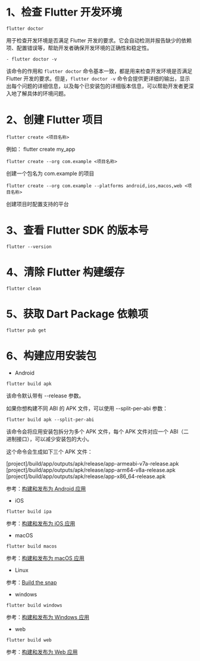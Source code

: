 # 1、检查 Flutter 开发环境

```
flutter doctor
```

用于检查开发环境是否满足 Flutter 开发的要求。它会自动检测并报告缺少的依赖项、配置错误等，帮助开发者确保开发环境的正确性和稳定性。

```
- flutter doctor -v
```
  
该命令的作用和 `flutter doctor` 命令基本一致，都是用来检查开发环境是否满足 Flutter 开发的要求。但是，`flutter doctor -v` 命令会提供更详细的输出，显示出每个问题的详细信息，以及每个已安装包的详细版本信息，可以帮助开发者更深入地了解具体的环境问题。

# 2、创建 Flutter 项目

```
flutter create <项目名称>
```

例如： flutter create my_app

```
flutter create --org com.example <项目名称>
```

创建一个包名为 com.example 的项目

```
flutter create --org com.example --platforms android,ios,macos,web <项目名称>
```

创建项目时配置支持的平台

# 3、查看 Flutter SDK 的版本号

```
flutter --version
```

# 4、清除 Flutter 构建缓存

```
flutter clean
```

# 5、获取 Dart Package 依赖项

```
flutter pub get
```

# 6、构建应用安装包

- Android

```
flutter build apk
```

该命令默认带有 --release 参数。

如果你想构建不同 ABI 的 APK 文件，可以使用 --split-per-abi 参数：

```
flutter build apk --split-per-abi
```

该命令会将应用安装包拆分为多个 APK 文件，每个 APK 文件对应一个 ABI（二进制接口），可以减少安装包的大小。

这个命令会生成如下三个 APK 文件：

[project]/build/app/outputs/apk/release/app-armeabi-v7a-release.apk
[project]/build/app/outputs/apk/release/app-arm64-v8a-release.apk
[project]/build/app/outputs/apk/release/app-x86_64-release.apk

参考：[构建和发布为 Android 应用](https://flutter.cn/docs/deployment/android)

- iOS

```
flutter build ipa
```

参考：[构建和发布为 iOS 应用](https://flutter.cn/docs/deployment/ios)

- macOS

```
flutter build macos
```

参考：[构建和发布为 macOS 应用](https://flutter.cn/docs/deployment/macos)

- Linux

参考：[Build the snap](https://flutter.cn/docs/deployment/linux#build-the-snap)

- windows

```
flutter build windows
```

参考：[构建和发布为 Windows 应用](https://flutter.cn/docs/deployment/windows)

- web

```
flutter build web
```

参考：[构建和发布为 Web 应用](https://flutter.cn/docs/deployment/web)


